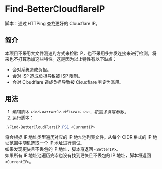 # Find-BetterCloudflareIP
脚本：通过 HTTPing 查找更好的 Cloudflare IP。

## 简介
本项目不采用大文件测速的方式来检验 IP，也不采用多并发连接来进行检测，将来也不打算添加这些特性。这是因为以上特性有以下缺点：
* 会对系统造成负担。
* 会对 ISP 造成负担导致被 ISP 限制。
* 会对 Cloudflare 造成负担导致被 Cloudflare 判定为滥用。

## 用法
1. 编辑脚本 `Find-BetterCloudflareIP.PS1`，按需求填写参数。
2. 运行脚本：
```PowerShell
.\Find-BetterCloudFlareIP.PS1 <CurrentIP>
```
将会根据 IP 地址类型遍历对应的 IP 地址池列表文件。从每个 CIDR 格式的 IP 地址范围中随机选取一个 IP 地址进行测试。  
如果发现更快且不丢包的 IP 地址，脚本将返回 `<BetterIP>`。  
如果所有 IP 地址池遍历完毕也没有找到更快且不丢包的 IP 地址，脚本将返回 `<CurrentIP>`。